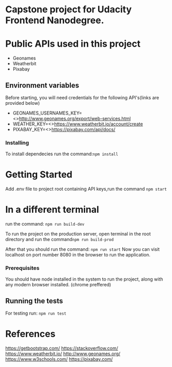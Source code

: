 # Capstone project for Udacity Frontend Nanodegree.

# Public APIs used in this project #
- Geonames
- Weatherbit
- Pixabay

## Environment variables
Before starting, you will need credentials for the following API's(links are provided below)

- GEONAMES_USERNAMES_KEY=<>http://www.geonames.org/export/web-services.html
- WEATHER_KEY=<>https://www.weatherbit.io/account/create
- PIXABAY_KEY=<>https://pixabay.com/api/docs/


### Installing

To install dependecies run the command:```npm install```

# Getting Started

 Add .env file to project root containing API keys,run the command ```npm start```

# In a different terminal

run the command: ```npm run build-dev```

To run the project on the production server, open terminal in the root directory and run the command```npm run build-prod```

After that you should run the command: ```npm run start``` Now you can visit localhost on port number 8080 in the browser to run the application.

### Prerequisites

You should have node installed in the system to run the project, along with any modern browser installed. (chrome preffered)

## Running the tests

For testing run: ```npm run test```

# References #

https://getbootstrap.com/
https://stackoverflow.com/
https://www.weatherbit.io/
http://www.geonames.org/
https://www.w3schools.com/
https://pixabay.com/
